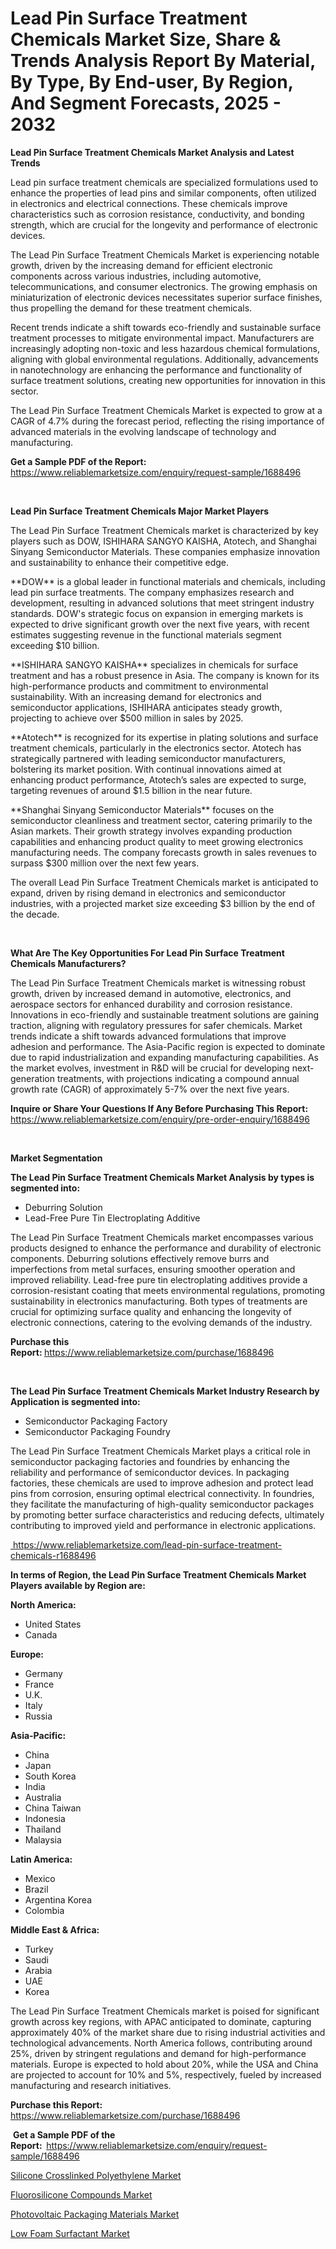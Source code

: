 <p><h1>Lead Pin Surface Treatment Chemicals Market Size, Share & Trends Analysis Report By Material, By Type, By End-user, By Region, And Segment Forecasts, 2025 - 2032</h1></p><p><strong>Lead Pin Surface Treatment Chemicals Market Analysis and Latest Trends</strong></p>
<p><p>Lead pin surface treatment chemicals are specialized formulations used to enhance the properties of lead pins and similar components, often utilized in electronics and electrical connections. These chemicals improve characteristics such as corrosion resistance, conductivity, and bonding strength, which are crucial for the longevity and performance of electronic devices.</p><p>The Lead Pin Surface Treatment Chemicals Market is experiencing notable growth, driven by the increasing demand for efficient electronic components across various industries, including automotive, telecommunications, and consumer electronics. The growing emphasis on miniaturization of electronic devices necessitates superior surface finishes, thus propelling the demand for these treatment chemicals. </p><p>Recent trends indicate a shift towards eco-friendly and sustainable surface treatment processes to mitigate environmental impact. Manufacturers are increasingly adopting non-toxic and less hazardous chemical formulations, aligning with global environmental regulations. Additionally, advancements in nanotechnology are enhancing the performance and functionality of surface treatment solutions, creating new opportunities for innovation in this sector.</p><p>The Lead Pin Surface Treatment Chemicals Market is expected to grow at a CAGR of 4.7% during the forecast period, reflecting the rising importance of advanced materials in the evolving landscape of technology and manufacturing.</p></p>
<p><strong>Get a Sample PDF of the Report:&nbsp;</strong> <a href="https://www.reliablemarketsize.com/enquiry/request-sample/1688496?utm_campaign=2041&utm_medium=2&utm_source=Github&utm_content=ia&utm_term=26032025&utm_id=lead-pin-surface-treatment-chemicals">https://www.reliablemarketsize.com/enquiry/request-sample/1688496</a></p>
<p>&nbsp;</p>
<p><strong>Lead Pin Surface Treatment Chemicals Major Market Players</strong></p>
<p><p>The Lead Pin Surface Treatment Chemicals market is characterized by key players such as DOW, ISHIHARA SANGYO KAISHA, Atotech, and Shanghai Sinyang Semiconductor Materials. These companies emphasize innovation and sustainability to enhance their competitive edge.</p><p>**DOW** is a global leader in functional materials and chemicals, including lead pin surface treatments. The company emphasizes research and development, resulting in advanced solutions that meet stringent industry standards. DOW's strategic focus on expansion in emerging markets is expected to drive significant growth over the next five years, with recent estimates suggesting revenue in the functional materials segment exceeding $10 billion.</p><p>**ISHIHARA SANGYO KAISHA** specializes in chemicals for surface treatment and has a robust presence in Asia. The company is known for its high-performance products and commitment to environmental sustainability. With an increasing demand for electronics and semiconductor applications, ISHIHARA anticipates steady growth, projecting to achieve over $500 million in sales by 2025.</p><p>**Atotech** is recognized for its expertise in plating solutions and surface treatment chemicals, particularly in the electronics sector. Atotech has strategically partnered with leading semiconductor manufacturers, bolstering its market position. With continual innovations aimed at enhancing product performance, Atotech’s sales are expected to surge, targeting revenues of around $1.5 billion in the near future.</p><p>**Shanghai Sinyang Semiconductor Materials** focuses on the semiconductor cleanliness and treatment sector, catering primarily to the Asian markets. Their growth strategy involves expanding production capabilities and enhancing product quality to meet growing electronics manufacturing needs. The company forecasts growth in sales revenues to surpass $300 million over the next few years.</p><p>The overall Lead Pin Surface Treatment Chemicals market is anticipated to expand, driven by rising demand in electronics and semiconductor industries, with a projected market size exceeding $3 billion by the end of the decade.</p></p>
<p>&nbsp;</p>
<p><strong>What Are The Key Opportunities For Lead Pin Surface Treatment Chemicals Manufacturers?</strong></p>
<p><p>The Lead Pin Surface Treatment Chemicals market is witnessing robust growth, driven by increased demand in automotive, electronics, and aerospace sectors for enhanced durability and corrosion resistance. Innovations in eco-friendly and sustainable treatment solutions are gaining traction, aligning with regulatory pressures for safer chemicals. Market trends indicate a shift towards advanced formulations that improve adhesion and performance. The Asia-Pacific region is expected to dominate due to rapid industrialization and expanding manufacturing capabilities. As the market evolves, investment in R&D will be crucial for developing next-generation treatments, with projections indicating a compound annual growth rate (CAGR) of approximately 5-7% over the next five years.</p></p>
<p><strong>Inquire or Share Your Questions If Any Before Purchasing This Report:</strong> <a href="https://www.reliablemarketsize.com/enquiry/pre-order-enquiry/1688496?utm_campaign=2041&utm_medium=2&utm_source=Github&utm_content=ia&utm_term=26032025&utm_id=lead-pin-surface-treatment-chemicals">https://www.reliablemarketsize.com/enquiry/pre-order-enquiry/1688496</a></p>
<p>&nbsp;</p>
<p><strong>Market Segmentation</strong></p>
<p><strong>The Lead Pin Surface Treatment Chemicals Market Analysis by types is segmented into:</strong></p>
<p><ul><li>Deburring Solution</li><li>Lead-Free Pure Tin Electroplating Additive</li></ul></p>
<p><p>The Lead Pin Surface Treatment Chemicals market encompasses various products designed to enhance the performance and durability of electronic components. Deburring solutions effectively remove burrs and imperfections from metal surfaces, ensuring smoother operation and improved reliability. Lead-free pure tin electroplating additives provide a corrosion-resistant coating that meets environmental regulations, promoting sustainability in electronics manufacturing. Both types of treatments are crucial for optimizing surface quality and enhancing the longevity of electronic connections, catering to the evolving demands of the industry.</p></p>
<p><strong>Purchase this Report:&nbsp;</strong><a href="https://www.reliablemarketsize.com/purchase/1688496?utm_campaign=2041&utm_medium=2&utm_source=Github&utm_content=ia&utm_term=26032025&utm_id=lead-pin-surface-treatment-chemicals">https://www.reliablemarketsize.com/purchase/1688496</a></p>
<p>&nbsp;</p>
<p><strong>The Lead Pin Surface Treatment Chemicals Market Industry Research by Application is segmented into:</strong></p>
<p><ul><li>Semiconductor Packaging Factory</li><li>Semiconductor Packaging Foundry</li></ul></p>
<p><p>The Lead Pin Surface Treatment Chemicals Market plays a critical role in semiconductor packaging factories and foundries by enhancing the reliability and performance of semiconductor devices. In packaging factories, these chemicals are used to improve adhesion and protect lead pins from corrosion, ensuring optimal electrical connectivity. In foundries, they facilitate the manufacturing of high-quality semiconductor packages by promoting better surface characteristics and reducing defects, ultimately contributing to improved yield and performance in electronic applications.</p></p>
<p><a href="https://www.reliablemarketsize.com/lead-pin-surface-treatment-chemicals-r1688496?utm_campaign=2041&utm_medium=2&utm_source=Github&utm_content=ia&utm_term=26032025&utm_id=lead-pin-surface-treatment-chemicals">&nbsp;https://www.reliablemarketsize.com/lead-pin-surface-treatment-chemicals-r1688496</a></p>
<p><strong>In terms of Region, the Lead Pin Surface Treatment Chemicals Market Players available by Region are:</strong></p>
<p>
    <p> <strong> North America: </strong>
        <ul>
            <li>United States</li>
            <li>Canada</li>
        </ul>
        </p> 
    <p> <strong> Europe: </strong>
        <ul>
            <li>Germany</li>
            <li>France</li>
            <li>U.K.</li>
            <li>Italy</li>
            <li>Russia</li>
        </ul>
        </p> 
    <p> <strong> Asia-Pacific: </strong>
        <ul>
            <li>China</li>
            <li>Japan</li>
            <li>South Korea</li>
            <li>India</li>
            <li>Australia</li>
            <li>China Taiwan</li>
            <li>Indonesia</li>
            <li>Thailand</li>
            <li>Malaysia</li>
        </ul>
        </p> 
    <p> <strong> Latin America: </strong>
        <ul>
            <li>Mexico</li>
            <li>Brazil</li>
            <li>Argentina Korea</li>
            <li>Colombia</li>
        </ul>
        </p> 
    <p> <strong> Middle East & Africa: </strong>
        <ul>
            <li>Turkey</li>
            <li>Saudi</li>
            <li>Arabia</li>
            <li>UAE</li>
            <li>Korea</li>
        </ul>
    </p>
    </p>
<p><p>The Lead Pin Surface Treatment Chemicals market is poised for significant growth across key regions, with APAC anticipated to dominate, capturing approximately 40% of the market share due to rising industrial activities and technological advancements. North America follows, contributing around 25%, driven by stringent regulations and demand for high-performance materials. Europe is expected to hold about 20%, while the USA and China are projected to account for 10% and 5%, respectively, fueled by increased manufacturing and research initiatives.</p></p>
<p><strong>Purchase this Report: </strong><a href="https://www.reliablemarketsize.com/purchase/1688496?utm_campaign=2041&utm_medium=2&utm_source=Github&utm_content=ia&utm_term=26032025&utm_id=lead-pin-surface-treatment-chemicals">https://www.reliablemarketsize.com/purchase/1688496</a></p>
<p>&nbsp;<strong>Get a Sample PDF of the Report:&nbsp;&nbsp;</strong><a href="https://www.reliablemarketsize.com/enquiry/request-sample/1688496?utm_campaign=2041&utm_medium=2&utm_source=Github&utm_content=ia&utm_term=26032025&utm_id=lead-pin-surface-treatment-chemicals">https://www.reliablemarketsize.com/enquiry/request-sample/1688496</a></p>
<p><strong></strong></p>
<p><p><a href="https://github.com/ifsahvadenah/Market-Research-Report-List-1/blob/main/silicone-crosslinked-polyethylene-market.md?utm_campaign=2041&utm_medium=2&utm_source=Github&utm_content=ia&utm_term=26032025&utm_id=lead-pin-surface-treatment-chemicals">Silicone Crosslinked Polyethylene Market</a></p><p><a href="https://github.com/merzafairy04/Market-Research-Report-List-1/blob/main/fluorosilicone-compounds-market.md?utm_campaign=2041&utm_medium=2&utm_source=Github&utm_content=ia&utm_term=26032025&utm_id=lead-pin-surface-treatment-chemicals">Fluorosilicone Compounds Market</a></p><p><a href="https://github.com/ashepherd82/Market-Research-Report-List-7/blob/main/photovoltaic-packaging-materials-market.md?utm_campaign=2041&utm_medium=2&utm_source=Github&utm_content=ia&utm_term=26032025&utm_id=lead-pin-surface-treatment-chemicals">Photovoltaic Packaging Materials Market</a></p><p><a href="https://github.com/irfadac/Market-Research-Report-List-5/blob/main/low-foam-surfactant-market.md?utm_campaign=2041&utm_medium=2&utm_source=Github&utm_content=ia&utm_term=26032025&utm_id=lead-pin-surface-treatment-chemicals">Low Foam Surfactant Market</a></p></p>
